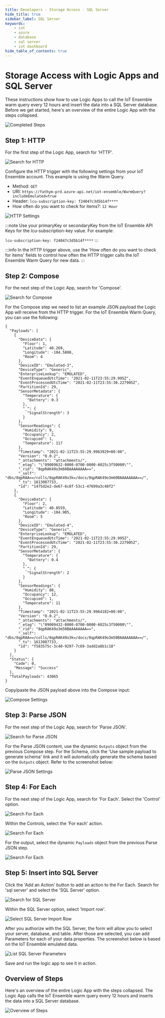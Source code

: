 ```yaml
---
title: Developers - Storage Access - SQL Server
hide_title: true
sidebar_label: SQL Server
keywords:
    - iot
    - azure
    - database
    - sql server
    - iot dashboard
hide_table_of_contents: true
---
```


# Storage Access with Logic Apps and SQL Server

These instructions show how to use Logic Apps to call the IoT Ensemble warm query every 12 hours and insert the data into a SQL Server database. Before we get started, here's an overview of the entire Logic App with the steps collapsed.

![Completed Steps](https://www.iot-ensemble.com/img/screenshots/logic-apps-sql-server-overview.png)

## Step 1: HTTP

For the first step of the Logic App, search for 'HTTP'.

![Search for HTTP](https://www.iot-ensemble.com/img/screenshots/alerts/search-for-http.png)

Configure the HTTP trigger with the following settings from your IoT Ensemble account. This example is using the Warm Query.
- Method: `GET`
- URI: `https://fathym-prd.azure-api.net/iot-ensemble/WarmQuery?includeEmulated=true`
- Header: `lcu-subscription-key: f24047c3d5b14f****`
- How often do you want to check for items?: `12 Hour`

![HTTP Settings](https://www.iot-ensemble.com/img/screenshots/alerts/http-settings.png)

:::note
Use your primaryKey or secondaryKey from the IoT Ensemble API Keys for the lcu-subscription-key value. For example:

`lcu-subscription-key: f24047c3d5b14f****`
:::

:::info
In the HTTP trigger above, use the 'How often do you want to check for items' fields to control how often the HTTP trigger calls the IoT Ensemble Warm Query for new data.
:::

## Step 2: Compose

For the next step of the Logic App, search for 'Compose'.

![Search for Compose](https://www.iot-ensemble.com/img/screenshots/alerts/search-for-compose.png)

For the Compose step we need to list an example JSON payload the Logic App will receive from the HTTP trigger. For the IoT Ensemble Warm Query, you can use the following:

```
{
  "Payloads": [
    {
      "DeviceData": {
        "Floor": 1,
        "Latitude": 40.269,
        "Longitude": -104.5808,
        "Room": 4
      },
      "DeviceID": "Emulated-3",
      "DeviceType": "Generic",
      "EnterpriseLookup": "EMULATED",
      "EventEnqueuedUtcTime": "2021-02-11T23:55:29.995Z",
      "EventProcessedUtcTime": "2021-02-11T23:55:30.227905Z",
      "PartitionId": 29,
      "SensorMetadata": {
        "Temperature": {
          "Battery": 0.3
        },
        "_": {
          "SignalStrength": 3
        }
      },
      "SensorReadings": {
        "Humidity": 9,
        "Occupancy": 2,
        "Occupied": 1,
        "Temperature": 117
      },
      "Timestamp": "2021-02-11T23:55:29.9963929+00:00",
      "Version": "0.0.2",
      "_attachments": "attachments/",
      "_etag": "\"09009632-0000-0700-0000-6025c3f50000\"",
      "_rid": "8qpRAK49o3m60BAAAAAAAA==",
      "_self": "dbs/8qpRAA==/colls/8qpRAK49o3k=/docs/8qpRAK49o3m60BAAAAAAAA==/",
      "_ts": 1613087733,
      "id": "1475d2e2-de67-6c8f-53c1-47699a3c40f2"
    },
    {
      "DeviceData": {
        "Floor": 2,
        "Latitude": 40.8559,
        "Longitude": -104.905,
        "Room": 5
      },
      "DeviceID": "Emulated-4",
      "DeviceType": "Generic",
      "EnterpriseLookup": "EMULATED",
      "EventEnqueuedUtcTime": "2021-02-11T23:55:29.995Z",
      "EventProcessedUtcTime": "2021-02-11T23:55:30.227905Z",
      "PartitionId": 29,
      "SensorMetadata": {
        "Temperature": {
          "Battery": 0.4
        },
        "_": {
          "SignalStrength": 2
        }
      },
      "SensorReadings": {
        "Humidity": 88,
        "Occupancy": 12,
        "Occupied": 1,
        "Temperature": 11
      },
      "Timestamp": "2021-02-11T23:55:29.9964182+00:00",
      "Version": "0.0.2",
      "_attachments": "attachments/",
      "_etag": "\"09009432-0000-0700-0000-6025c3f50000\"",
      "_rid": "8qpRAK49o3m50BAAAAAAAA==",
      "_self": "dbs/8qpRAA==/colls/8qpRAK49o3k=/docs/8qpRAK49o3m50BAAAAAAAA==/",
      "_ts": 1613087733,
      "id": "f583575c-3c40-9297-7c69-3add2a8b1c18"
    }
  ],
  "Status": {
    "Code": 0,
    "Message": "Success"
  },
  "TotalPayloads": 43065
}
```

Copy/paste the JSON payload above into the Compose input:

![Compose Settings](https://www.iot-ensemble.com/img/screenshots/alerts/compose-settings.png)

## Step 3: Parse JSON

For the next step of the Logic App, search for 'Parse JSON'.

![Search for Parse JSON](https://www.iot-ensemble.com/img/screenshots/alerts/search-for-parsejson.png)

For the Parse JSON content, use the dynamic `Outputs` object from the previous Compose step. For the Schema, click the 'Use sample payload to generate schema' link and it will automatically generate the schema based on the `Outputs` object. Refer to the screenshot below:

![Parse JSON Settings](https://www.iot-ensemble.com/img/screenshots/alerts/parsejson-settings.png)

## Step 4: For Each

For the next step of the Logic App, search for 'For Each'. Select the 'Control' option.

![Search For Each](https://www.iot-ensemble.com/img/screenshots/alerts/search-for-foreach.png)

Within the Controls, select the 'For each' action.

![Search For Each](https://www.iot-ensemble.com/img/screenshots/alerts/search-for-foreach-control.png)

For the output, select the dynamic `Payloads` object from the previous Parse JSON step.

![Search For Each](https://www.iot-ensemble.com/img/screenshots/logic-apps-for-each-payloads.png)

## Step 5: Insert into SQL Server

Click the 'Add an Action' button to add an action to the For Each. Search for 'sql server' and select the 'SQL Server' option.

![Search for SQL Server](https://www.iot-ensemble.com/img/screenshots/logic-apps-choose-operation-sql-server.png)

Within the SQL Server option, select 'Import row'.

![Select SQL Server Import Row](https://www.iot-ensemble.com/img/screenshots/logic-apps-sql-server-import-row.png)

After you authorize with the SQL Server, the form will allow you to select your server, database, and table. After those are selected, you can add Parameters for each of your data properties. The screenshot below is based on the IoT Ensemble emulated data.

![List SQL Server Parameters](https://www.iot-ensemble.com/img/screenshots/logic-apps-for-each-sql.png)

Save and run the logic app to see it in action.

## Overview of Steps

Here's an overview of the entire Logic App with the steps collapsed. The Logic App calls the IoT Ensemble warm query every 12 hours and inserts the data into a SQL Server database.

![Overview of Steps](https://www.iot-ensemble.com/img/screenshots/logic-apps-sql-server-overview.png)
